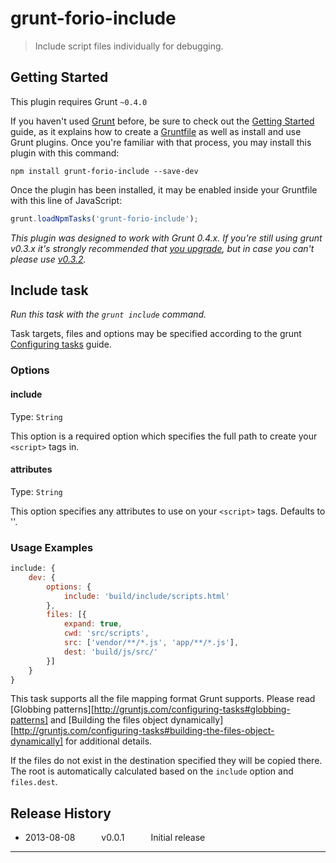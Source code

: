 grunt-forio-include
===

> Include script files individually for debugging.



## Getting Started
This plugin requires Grunt `~0.4.0`

If you haven't used [Grunt](http://gruntjs.com/) before, be sure to check out the [Getting Started](http://gruntjs.com/getting-started) guide, as it explains how to create a [Gruntfile](http://gruntjs.com/sample-gruntfile) as well as install and use Grunt plugins. Once you're familiar with that process, you may install this plugin with this command:

```shell
npm install grunt-forio-include --save-dev
```

Once the plugin has been installed, it may be enabled inside your Gruntfile with this line of JavaScript:

```js
grunt.loadNpmTasks('grunt-forio-include');
```

*This plugin was designed to work with Grunt 0.4.x. If you're still using grunt v0.3.x it's strongly recommended that [you upgrade](http://gruntjs.com/upgrading-from-0.3-to-0.4), but in case you can't please use [v0.3.2](https://github.com/gruntjs/grunt-contrib-copy/tree/grunt-0.3-stable).*



## Include task
_Run this task with the `grunt include` command._

Task targets, files and options may be specified according to the grunt [Configuring tasks](http://gruntjs.com/configuring-tasks) guide.
### Options

#### include
Type: `String`

This option is a required option which specifies the full path to create your `<script>` tags in.

#### attributes
Type: `String`

This option specifies any attributes to use on your `<script>` tags.  Defaults to ''.

### Usage Examples

```js
include: {
    dev: {
        options: {
            include: 'build/include/scripts.html'
        },
        files: [{
            expand: true,
            cwd: 'src/scripts',
            src: ['vendor/**/*.js', 'app/**/*.js'],
            dest: 'build/js/src/'
        }]
    }
}
```

This task supports all the file mapping format Grunt supports. Please read [Globbing patterns][http://gruntjs.com/configuring-tasks#globbing-patterns] and [Building the files object dynamically][http://gruntjs.com/configuring-tasks#building-the-files-object-dynamically] for additional details.

If the files do not exist in the destination specified they will be copied there.
The root is automatically calculated based on the `include` option and `files.dest`.


## Release History

 * 2013-08-08   v0.0.1   Initial release

---

